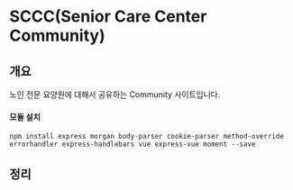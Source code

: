 # SCCC(Senior Care Center Community)

## <a name='synopsis'><a name='synopsis'>개요</a>
노인 전문 요양원에 대해서 공유하는 Community 사이트입니다.

#### 모듈 설치
    
    npm install express morgan body-parser cookie-parser method-override errorhandler express-handlebars vue express-vue moment --save

## 정리
